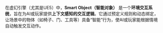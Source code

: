 在虚幻引擎（尤其是UE5）中，**Smart Object（智能对象）** 是一个**环境交互系统**，旨在为AI或玩家提供**上下文感知的交互逻辑**。它通过预定义规则和动态绑定，让场景中的物体（如椅子、门、工具等）具备“智能”行为，使AI或玩家能根据情境自动触发交互动作。